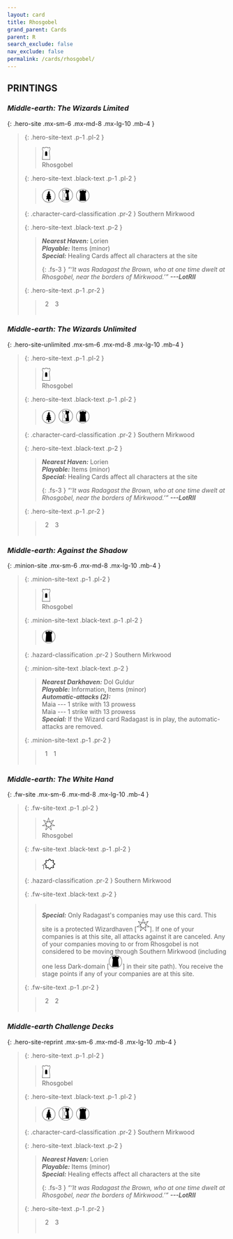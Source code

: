 ```yaml
---
layout: card
title: Rhosgobel
grand_parent: Cards
parent: R
search_exclude: false
nav_exclude: false
permalink: /cards/rhosgobel/
---
```


## PRINTINGS


### _Middle-earth: The Wizards Limited_

{: .hero-site .mx-sm-6 .mx-md-8 .mx-lg-10 .mb-4 }
> {: .hero-site-text .p-1 .pl-2 }
> > <div class="card-mp"><img src="/assets/images/free-hold.svg"></div>
> > <div class="character-card-name">Rhosgobel</div>
>
> {: .hero-site-text .black-text .p-1 .pl-2 }
> > ![](/assets/images/wilderness.svg)&ensp;![](/assets/images/border-land.svg)&ensp;![](/assets/images/dark-domain.svg)
>
> {: .character-card-classification .pr-2 }
> Southern Mirkwood
>
> {: .hero-site-text .black-text .p-2 }
> > _**Nearest Haven:**_ Lorien <br>_**Playable:**_ Items (minor) <br>_**Special:**_ Healing Cards affect all characters at the site  
> > 
> > {: .fs-3 } 
> > _“‘It was Radagast the Brown, who at one time dwelt at Rhosgobel, near the borders of Mirkwood.’”_ ***---&#65279;LotRII*** 
> 
> {: .hero-site-text .p-1 .pr-2 }
> > <div class="hero-site-draw"><span class="hero-you-draw">&ensp;2&ensp;</span><span class="hero-opp-draw">&ensp;3&ensp;</span></div>
> > <div class="card-corruption">&nbsp;</div>

### _Middle-earth: The Wizards Unlimited_

{: .hero-site-unlimited .mx-sm-6 .mx-md-8 .mx-lg-10 .mb-4 }
> {: .hero-site-text .p-1 .pl-2 }
> > <div class="card-mp"><img src="/assets/images/free-hold.svg"></div>
> > <div class="character-card-name">Rhosgobel</div>
>
> {: .hero-site-text .black-text .p-1 .pl-2 }
> > ![](/assets/images/wilderness.svg)&ensp;![](/assets/images/border-land.svg)&ensp;![](/assets/images/dark-domain.svg)
>
> {: .character-card-classification .pr-2 }
> Southern Mirkwood
>
> {: .hero-site-text .black-text .p-2 }
> > _**Nearest Haven:**_ Lorien <br>_**Playable:**_ Items (minor) <br>_**Special:**_ Healing Cards affect all characters at the site  
> > 
> > {: .fs-3 } 
> > _“‘It was Radagast the Brown, who at one time dwelt at Rhosgobel, near the borders of Mirkwood.’”_ ***---&#65279;LotRII*** 
> 
> {: .hero-site-text .p-1 .pr-2 }
> > <div class="hero-site-draw"><span class="hero-you-draw">&ensp;2&ensp;</span><span class="hero-opp-draw">&ensp;3&ensp;</span></div>
> > <div class="card-corruption">&nbsp;</div>

### _Middle-earth: Against the Shadow_

{: .minion-site .mx-sm-6 .mx-md-8 .mx-lg-10 .mb-4 }
> {: .minion-site-text .p-1 .pl-2 }
> > <div class="card-mp"><img src="/assets/images/free-hold.svg"></div>
> > <div class="card-name">Rhosgobel</div>
>
> {: .minion-site-text .black-text .p-1 .pl-2 }
> > ![](/assets/images/dark-domain.svg)
>
> {: .hazard-classification .pr-2 }
> Southern Mirkwood
>
> {: .minion-site-text .black-text .p-2 }
> > ***Nearest Darkhaven:*** Dol Guldur  <br>_**Playable:**_ Information, Items (minor) <br>_**Automatic-attacks (2):**_<br>  Maia --- 1 strike with 13 prowess <br>Maia --- 1 strike with 13 prowess <br>_**Special:**_ If the Wizard card Radagast is in play, the automatic-attacks are removed. 
> 
> {: .minion-site-text .p-1 .pr-2 }
> > <div class="hero-site-draw"><span class="minion-you-draw">&ensp;1&ensp;</span><span class="minion-opp-draw">&ensp;1&ensp;</span></div>
> > <div class="card-corruption">&nbsp;</div>

### _Middle-earth: The White Hand_

{: .fw-site .mx-sm-6 .mx-md-8 .mx-lg-10 .mb-4 }
> {: .fw-site-text .p-1 .pl-2 }
> > <div class="card-mp"><img src="/assets/images/free-haven.svg"></div>
> > <div class="card-name">Rhosgobel</div>
>
> {: .fw-site-text .black-text .p-1 .pl-2 }
> > 1![](/assets/images/stage-point.svg)
>
> {: .hazard-classification .pr-2 }
> Southern Mirkwood
>
> {: .fw-site-text .black-text .p-2 }
> > <br>_**Special:**_ Only Radagast's companies may use this card. This site is a protected Wizardhaven \[![](/assets/images/free-haven.svg)]. If one of your companies is at this site, all attacks against it are canceled. Any of your companies moving to or from Rhosgobel is not considered to be moving through Southern Mirkwood (including one less Dark-domain \[![](/assets/images/dark-domain.svg)] in their site path). You receive the stage points if any of your companies are at this site.  
> 
> {: .fw-site-text .p-1 .pr-2 }
> > <div class="hero-site-draw"><span class="minion-you-draw">&ensp;2&ensp;</span><span class="minion-opp-draw">&ensp;2&ensp;</span></div>
> > <div class="card-corruption">&nbsp;</div>

### _Middle-earth Challenge Decks_

{: .hero-site-reprint .mx-sm-6 .mx-md-8 .mx-lg-10 .mb-4 }
> {: .hero-site-text .p-1 .pl-2 }
> > <div class="card-mp"><img src="/assets/images/free-hold.svg"></div>
> > <div class="character-card-name">Rhosgobel</div>
>
> {: .hero-site-text .black-text .p-1 .pl-2 }
> > ![](/assets/images/wilderness.svg)&ensp;![](/assets/images/border-land.svg)&ensp;![](/assets/images/dark-domain.svg)
>
> {: .character-card-classification .pr-2 }
> Southern Mirkwood
>
> {: .hero-site-text .black-text .p-2 }
> > _**Nearest Haven:**_ Lorien <br>_**Playable:**_ Items (minor) <br>_**Special:**_ Healing effects affect all characters at the site  
> > 
> > {: .fs-3 } 
> > _“‘It was Radagast the Brown, who at one time dwelt at Rhosgobel, near the borders of Mirkwood.’”_ ***---&#65279;LotRII*** 
> 
> {: .hero-site-text .p-1 .pr-2 }
> > <div class="hero-site-draw"><span class="hero-you-draw">&ensp;2&ensp;</span><span class="hero-opp-draw">&ensp;3&ensp;</span></div>
> > <div class="card-corruption">&nbsp;</div>
